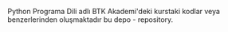 Python Programa Dili adlı BTK Akademi'deki kurstaki kodlar veya benzerlerinden oluşmaktadır bu depo - repository.
